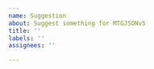 ```yaml
---
name: Suggestion
about: Suggest something for MTGJSONv5
title: ''
labels: ''
assignees: ''

---
```


<!-- Thanks for helping to improve MTGJSONv5! If you have any questions, please don't hesitate to ask! -->
